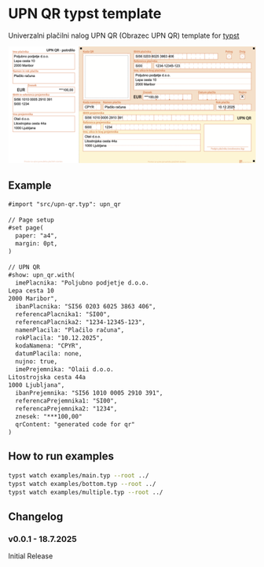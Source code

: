 # UPN QR typst template

Univerzalni plačilni nalog UPN QR (Obrazec UPN QR) template for [typst](https://typst.app/docs/)

![Preview](/thumbnail.png)



## Example

```typ
#import "src/upn-qr.typ": upn_qr

// Page setup
#set page(
  paper: "a4",
  margin: 0pt,
)

// UPN QR
#show: upn_qr.with(
  imePlacnika: "Poljubno podjetje d.o.o.
Lepa cesta 10
2000 Maribor",
  ibanPlacnika: "SI56 0203 6025 3863 406",
  referencaPlacnika1: "SI00",
  referencaPlacnika2: "1234-12345-123",
  namenPlacila: "Plačilo računa",
  rokPlacila: "10.12.2025",
  kodaNamena: "CPYR",
  datumPlacila: none,
  nujno: true,
  imePrejemnika: "Olaii d.o.o.
Litostrojska cesta 44a
1000 Ljubljana",
  ibanPrejemnika: "SI56 1010 0005 2910 391",
  referencaPrejemnika1: "SI00",
  referencaPrejemnika2: "1234",
  znesek: "***100,00"
  qrContent: "generated code for qr"
)
```

## How to run examples

```bash
typst watch examples/main.typ --root ../
typst watch examples/bottom.typ --root ../
typst watch examples/multiple.typ --root ../
```

## Changelog

### **v0.0.1** - 18.7.2025

Initial Release
